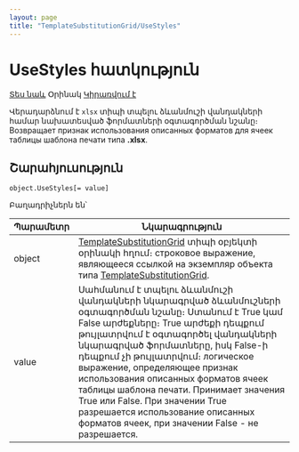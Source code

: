 ```yaml
---
layout: page
title: "TemplateSubstitutionGrid/UseStyles"
---
```


# UseStyles հատկություն


[Տես նաև](../TemplateSubstitutionGrid.md) Օրինակ [Կիրառվում է](../TemplateSubstitutionGrid.md)


Վերադարձնում է `xlsx` տիպի տպելու ձևանմուշի վանդակների համար նախատեսված ֆորմատների օգտագործման նշանը։
Возвращает признак использования описанных форматов для ячеек таблицы шаблона печати типа <strong>.xlsx</strong>.

## Շարահյուսություն

```as4x
object.UseStyles[= value]
```
Բաղադրիչներն են՝

| Պարամետր | Նկարագրություն |
|--|--|
| object | [TemplateSubstitutionGrid](../TemplateSubstitutionGrid.md) տիպի օբյեկտի օրինակի հղում։ строковое выражение, являющееся ссылкой на экземпляр объекта типа [TemplateSubstitutionGrid](../TemplateSubstitutionGrid.html). |
| value | Սահմանում է տպելու ձևանմուշի վանդակների նկարագրված ձևանմուշների օգտագործման նշանը։ Ստանում է True կամ False արժեքները։ True արժեքի դեպքում թույլատրվում է օգտագործել վանդակների նկարագրված ֆորմատները, իսկ False-ի դեպքում չի թույլատրվում։  логическое выражение, oпределяющее признак использования описанных форматов ячеек таблицы шаблона печати. Принимает значения True или False. При значении True разрешается использование описанных форматов ячеек, при значении False - не разрешается. |

